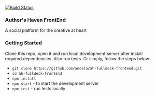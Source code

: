 [![Build Status](https://travis-ci.org/andela/ah-fulldeck-frontend.svg?branch=develop)](https://travis-ci.org/andela/ah-fulldeck-frontend)
### Author's Haven FrontEnd
A social platform for the creative at heart

### Getting Started
Clone this repo, open it and run local development server after install required dependencies. Also run tests. Or simply, follow the steps below:
* `git clone https://github.com/andela/ah-fulldeck-frontend.git`
* `cd ah-fulldeck-frontend`
* `npm install` 
* `npm start` - to start the development server
* `npm test` - run tests locally



